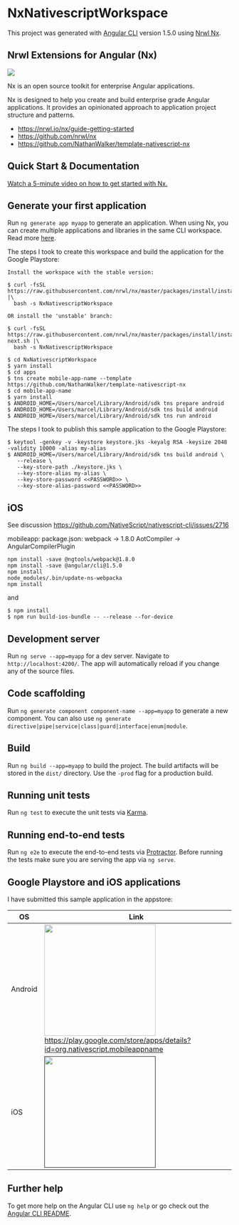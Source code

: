 # NxNativescriptWorkspace

This project was generated with [Angular CLI](https://github.com/angular/angular-cli) version 1.5.0 using [Nrwl Nx](https://nrwl.io/nx).

## Nrwl Extensions for Angular (Nx)

<a href="https://nrwl.io/nx"><img src="https://preview.ibb.co/mW6sdw/nx_logo.png"></a>

Nx is an open source toolkit for enterprise Angular applications.

Nx is designed to help you create and build enterprise grade Angular applications. It provides an opinionated approach to application project structure and patterns.

 * https://nrwl.io/nx/guide-getting-started
 * https://github.com/nrwl/nx
 * https://github.com/NathanWalker/template-nativescript-nx

## Quick Start & Documentation

[Watch a 5-minute video on how to get started with Nx.](http://nrwl.io/nx)

## Generate your first application

Run `ng generate app myapp` to generate an application. When using Nx, you can create multiple applications and libraries in the same CLI workspace. Read more [here](http://nrwl.io/nx).

The steps I took to create this workspace and build the application for the Google Playstore: 

```
Install the workspace with the stable version:

$ curl -fsSL https://raw.githubusercontent.com/nrwl/nx/master/packages/install/install.sh |\
  bash -s NxNativescriptWorkspace

OR install the 'unstable' branch:
  
$ curl -fsSL https://raw.githubusercontent.com/nrwl/nx/master/packages/install/install-next.sh |\
  bash -s NxNativescriptWorkspace
  
$ cd NxNativescriptWorkspace 
$ yarn install
$ cd apps
$ tns create mobile-app-name --template https://github.com/NathanWalker/template-nativescript-nx
$ cd mobile-app-name
$ yarn install
$ ANDROID_HOME=/Users/marcel/Library/Android/sdk tns prepare android
$ ANDROID_HOME=/Users/marcel/Library/Android/sdk tns build android
$ ANDROID_HOME=/Users/marcel/Library/Android/sdk tns run android
```

The steps I took to publish this sample application to the Google Playstore:
```
$ keytool -genkey -v -keystore keystore.jks -keyalg RSA -keysize 2048 -validity 10000 -alias my-alias
$ ANDROID_HOME=/Users/marcel/Library/Android/sdk tns build android \
   --release \
   --key-store-path ./keystore.jks \
   --key-store-alias my-alias \
   --key-store-password <<PASSWORD>> \
   --key-store-alias-password <<PASSWORD>>
```

## iOS

See discussion https://github.com/NativeScript/nativescript-cli/issues/2716

mobileapp: 
 package.json: webpack -> 1.8.0
 AotCompiler -> AngularCompilerPlugin
 
```
npm install -save @ngtools/webpack@1.8.0
npm install -save @angular/cli@1.5.0
npm install
node_modules/.bin/update-ns-webpacka
npm install
```

and 
```
$ npm install
$ npm run build-ios-bundle -- --release --for-device
```

## Development server

Run `ng serve --app=myapp` for a dev server. Navigate to `http://localhost:4200/`. The app will automatically reload if you change any of the source files.

## Code scaffolding

Run `ng generate component component-name --app=myapp` to generate a new component. You can also use `ng generate directive|pipe|service|class|guard|interface|enum|module`.

## Build

Run `ng build --app=myapp` to build the project. The build artifacts will be stored in the `dist/` directory. Use the `-prod` flag for a production build.

## Running unit tests

Run `ng test` to execute the unit tests via [Karma](https://karma-runner.github.io).

## Running end-to-end tests

Run `ng e2e` to execute the end-to-end tests via [Protractor](http://www.protractortest.org/).
Before running the tests make sure you are serving the app via `ng serve`.

## Google Playstore and iOS applications

I have submitted this sample application in the appstore:

| OS | Link | 
| -- | -- |
| Android | <a href="https://play.google.com/store/apps/details?id=org.nativescript.mobileappname"><img src="https://raw.githubusercontent.com/marcelmaatkamp/NxNativescriptWorkspace/master/.github/google_playstore_screenshot.png" width="250" ></a><br /> https://play.google.com/store/apps/details?id=org.nativescript.mobileappname|
| iOS | <a href=""><img src="" width="250" ></a><br />| 

## Further help

To get more help on the Angular CLI use `ng help` or go check out the [Angular CLI README](https://github.com/angular/angular-cli/blob/master/README.md).
